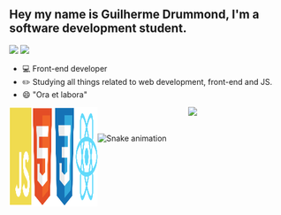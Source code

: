 ## Hey my name is Guilherme Drummond, I'm a software development student.

<div> 

  <a href = "g_drummond@hotmail.com"><img src="https://img.shields.io/badge/Microsoft_Outlook-0078D4?style=for-the-badge&logo=microsoft-outlook&logoColor=white" target="_blank"></a>
  <a href="https://www.linkedin.com/in/guilhermedrummond/" target="_blank"><img src="https://img.shields.io/badge/-LinkedIn-%230077B5?style=for-the-badge&logo=linkedin&logoColor=white" target="_blank"></a> 
 
</div>


- 💻 Front-end developer
- ✏️ Studying all things related to web development, front-end and JS.
- 😄 "Ora et labora"


<div align="center">
  <!--
  <a href="https://github.com/GuilhermeDrummond">
  <img height="180em" src="https://github-readme-stats.vercel.app/api?username=GuilhermeDrummond&show_icons=true&theme=dracula&include_all_commits=true&count_private=true"/> -->
  
  
  <img align="left" alt="Js" height="180em" width="40" src="https://raw.githubusercontent.com/devicons/devicon/master/icons/javascript/javascript-plain.svg">
  <img align="left" alt="HTML" height="180em" width="40" src="https://raw.githubusercontent.com/devicons/devicon/master/icons/html5/html5-original.svg">
  <img align="left" alt="CSS" height="180em" width="40" src="https://raw.githubusercontent.com/devicons/devicon/master/icons/css3/css3-original.svg">
  <img align="left" alt="React" height="180em" width="40" src="https://raw.githubusercontent.com/devicons/devicon/master/icons/react/react-original.svg">
  
  <img height="180em" src="https://github-readme-stats.vercel.app/api/top-langs/?username=GuilhermeDrummond&layout=compact&langs_count=7&theme=gotham "/>
</div> 

<!-- 
<div style="display: inline_block" align="left"><br>
  <img align="center" alt="Csharp" height="30" width="40" src="https://raw.githubusercontent.com/devicons/devicon/master/icons/csharp/csharp-original.svg">
  <img align="center" alt="React" height="30" width="40" src="https://raw.githubusercontent.com/devicons/devicon/master/icons/react/react-original.svg">
  <img align="center" alt="ts" height="30" width="40" src="https://raw.githubusercontent.com/devicons/devicon/master/icons/typescript/typescript-plain.svg">
</div>
-->

##

![Snake animation](https://github.com/GuilhermeDrummond/GuilhermeDrummond/blob/output/github-contribution-grid-snake.svg)
